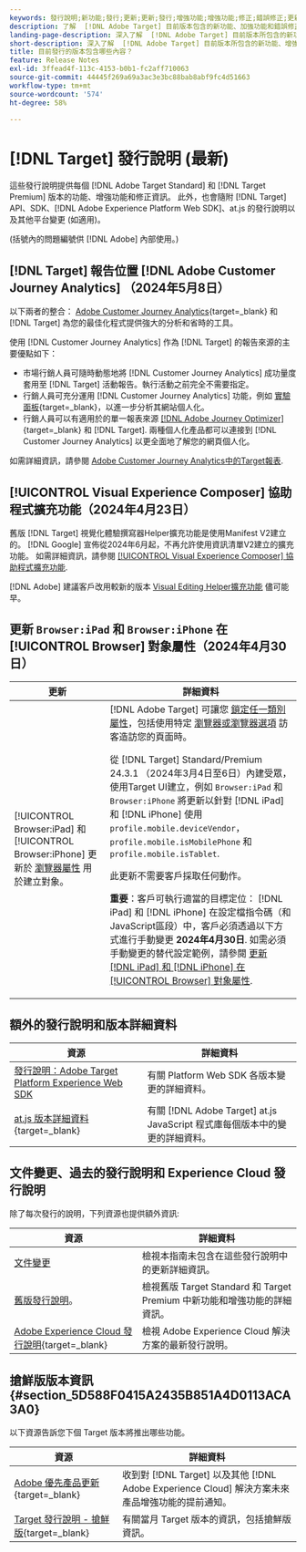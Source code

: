 ```yaml
---
keywords: 發行說明;新功能;發行;更新;更新;發行;增強功能;增強功能;修正;錯誤修正;更新
description: 了解  [!DNL Adobe Target] 目前版本包含的新功能、加強功能和錯誤修正，其中包括 SDK、API 和 JavaScript 程式庫。
landing-page-description: 深入了解  [!DNL Adobe Target] 目前版本所包含的新功能、增強功能和修正。
short-description: 深入了解  [!DNL Adobe Target] 目前版本所包含的新功能、增強功能和修正。
title: 目前發行的版本包含哪些內容？
feature: Release Notes
exl-id: 3ffead4f-113c-4153-b0b1-fc2aff710063
source-git-commit: 44445f269a69a3ac3e3bc88bab8abf9fc4d51663
workflow-type: tm+mt
source-wordcount: '574'
ht-degree: 58%

---
```


# [!DNL Target] 發行說明 (最新)

這些發行說明提供每個 [!DNL Adobe Target Standard] 和 [!DNL Target Premium] 版本的功能、增強功能和修正資訊。 此外，也會隨附 [!DNL Target] API、SDK、[!DNL Adobe Experience Platform Web SDK]、at.js 的發行說明以及其他平台變更 (如適用)。

(括號內的問題編號供 [!DNL Adobe] 內部使用。)

## [!DNL Target] 報告位置 [!DNL Adobe Customer Journey Analytics] （2024年5月8日）

以下兩者的整合： [Adobe Customer Journey Analytics](https://experienceleague.adobe.com/en/docs/customer-journey-analytics){target=_blank} 和 [!DNL Target] 為您的最佳化程式提供強大的分析和省時的工具。

使用 [!DNL Customer Journey Analytics] 作為 [!DNL Target] 的報告來源的主要優點如下：

* 市場行銷人員可隨時動態地將 [!DNL Customer Journey Analytics] 成功量度套用至 [!DNL Target] 活動報告。執行活動之前完全不需要指定。
* 行銷人員可充分運用 [!DNL Customer Journey Analytics] 功能，例如 [實驗面板](https://experienceleague.adobe.com/en/docs/analytics-platform/using/cja-workspace/panels/experimentation){target=_blank}，以進一步分析其網站個人化。
* 行銷人員可以有適用於的單一報表來源 [[!DNL Adobe Journey Optimizer]](https://experienceleague.adobe.com/en/docs/journey-optimizer/using/reporting/cja-ajo){target=_blank} 和 [!DNL Target]. 兩種個人化產品都可以連接到 [!DNL Customer Journey Analytics] 以更全面地了解您的網頁個人化。

如需詳細資訊，請參閱 [Adobe Customer Journey Analytics中的Target報表](/help/main/c-integrating-target-with-mac/cja/target-reporting-in-cja.md).

## [!UICONTROL Visual Experience Composer] 協助程式擴充功能（2024年4月23日）

舊版 [!DNL Target] 視覺化體驗撰寫器Helper擴充功能是使用Manifest V2建立的。 [!DNL Google] 宣佈從2024年6月起，不再允許使用資訊清單V2建立的擴充功能。 如需詳細資訊，請參閱 [[!UICONTROL Visual Experience Composer] 協助程式擴充功能](/help/main/c-experiences/c-visual-experience-composer/r-troubleshoot-composer/vec-helper-browser-extension.md).

[!DNL Adobe] 建議客戶改用較新的版本 [Visual Editing Helper擴充功能](/help/main/c-experiences/c-visual-experience-composer/r-troubleshoot-composer/visual-editing-helper-extension.md) 儘可能早。

## 更新 `Browser:iPad` 和 `Browser:iPhone` 在 [!UICONTROL Browser] 對象屬性（2024年4月30日）

| 更新 | 詳細資料 |
|--- |--- |
| [!UICONTROL Browser:iPad] 和 [!UICONTROL Browser:iPhone] 更新於 [瀏覽器屬性](/help/main/c-target/c-audiences/c-target-rules/browser.md) 用於建立對象。 | [!DNL Adobe Target] 可讓您 [鎖定任一類別屬性](/help/main/c-target/c-audiences/c-target-rules/target-rules.md)，包括使用特定 [瀏覽器或瀏覽器選項](/help/main/c-target/c-audiences/c-target-rules/browser.md) 訪客造訪您的頁面時。<P>從 [!DNL Target] Standard/Premium 24.3.1 （2024年3月4日至6日）內建受眾，使用Target UI建立，例如 `Browser:iPad` 和 `Browser:iPhone` 將更新以針對 [!DNL iPad] 和 [!DNL iPhone] 使用 `profile.mobile.deviceVendor`， `profile.mobile.isMobilePhone` 和 `profile.mobile.isTablet`.<P>此更新不需要客戶採取任何動作。<p><B>重要</b>：客戶可執行適當的目標定位： [!DNL iPad] 和 [!DNL iPhone] 在設定檔指令碼（和JavaScript區段）中，客戶必須透過以下方式進行手動變更 **2024年4月30日**. 如需必須手動變更的替代設定範例，請參閱 [更新 [!DNL iPad] 和 [!DNL iPhone] 在 [!UICONTROL Browser] 對象屬性](/help/main/c-target/c-audiences/c-target-rules/browser.md#updates). |

## 額外的發行說明和版本詳細資料

| 資源 | 詳細資料 |
|--- |--- |
| [發行說明：Adobe Target Platform Experience Web SDK](https://experienceleague.adobe.com/docs/experience-platform/edge/release-notes.html?lang=zh-Hant) | 有關 Platform Web SDK 各版本變更的詳細資料。 |
| [at.js 版本詳細資料](https://experienceleague.adobe.com/docs/target-dev/developer/client-side/at-js-implementation/target-atjs-versions.html){target=_blank} | 有關 [!DNL Adobe Target] at.js JavaScript 程式庫每個版本中的變更的詳細資料。 |

## 文件變更、過去的發行說明和 Experience Cloud 發行說明

除了每次發行的說明，下列資源也提供額外資訊:

| 資源 | 詳細資料 |
|--- |--- |
| [文件變更](/help/main/r-release-notes/doc-change.md) | 檢視本指南未包含在這些發行說明中的更新詳細資訊。 |
| [舊版發行說明](/help/main/r-release-notes/release-notes-for-previous-releases.md)。 | 檢視舊版 Target Standard 和 Target Premium 中新功能和增強功能的詳細資訊。 |
| [Adobe Experience Cloud 發行說明](https://experienceleague.adobe.com/docs/release-notes/experience-cloud/current.html){target=_blank} | 檢視 Adobe Experience Cloud 解決方案的最新發行說明。 |

## 搶鮮版版本資訊 {#section_5D588F0415A2435B851A4D0113ACA3A0}

以下資源告訴您下個 Target 版本將推出哪些功能。

| 資源 | 詳細資料 |
|--- |--- |
| [Adobe 優先產品更新](https://www.adobe.com/tw/subscription/priority-product-update.html){target=_blank} | 收到對 [!DNL Target] 以及其他 [!DNL Adobe Experience Cloud] 解決方案未來產品增強功能的提前通知。 |
| [Target 發行說明 - 搶鮮版](/help/main/r-release-notes/target-release-notes.md){target=_blank} | 有關當月 Target 版本的資訊，包括搶鮮版資訊。 |
